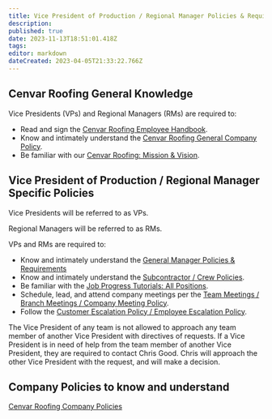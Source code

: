 ```yaml
---
title: Vice President of Production / Regional Manager Policies & Requirements
description: 
published: true
date: 2023-11-13T18:51:01.418Z
tags: 
editor: markdown
dateCreated: 2023-04-05T21:33:22.766Z
---
```


## Cenvar Roofing General Knowledge

Vice Presidents (VPs) and Regional Managers (RMs) are required to:

-   Read and sign the [Cenvar Roofing Employee Handbook](/i/214).
-   Know and intimately understand the [Cenvar Roofing General Company Policy](//wiki.cenvarroofing.com/i/55).
-   Be familiar with our [Cenvar Roofing: Mission & Vision](/i/11).

## Vice President of Production / Regional Manager Specific Policies

Vice Presidents will be referred to as VPs.

Regional Managers will be referred to as RMs.

VPs and RMs are required to:

-   Know and intimately understand the [General Manager Policies & Requirements](/i/29)
-   Know and intimately understand the [Subcontractor / Crew Policies](/i/45).
-   Be familiar with the [Job Progress Tutorials: All Positions](/i/61).
-   Schedule, lead, and attend company meetings per the [Team Meetings / Branch Meetings / Company Meeting Policy](/i/41).
-   Follow the [Customer Escalation Policy / Employee Escalation Policy](/i/40).

The Vice President of any team is not allowed to approach any team member of another Vice President with directives of requests. If a Vice President is in need of help from the team member of another Vice President, they are required to contact Chris Good. Chris will approach the other Vice President with the request, and will make a decision.

## Company Policies to know and understand

[Cenvar Roofing Company Policies](/i/59)